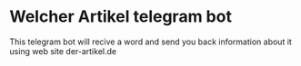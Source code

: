 # Welcher Artikel telegram bot
This telegram bot will recive a word and send you back information about it using web site der-artikel.de